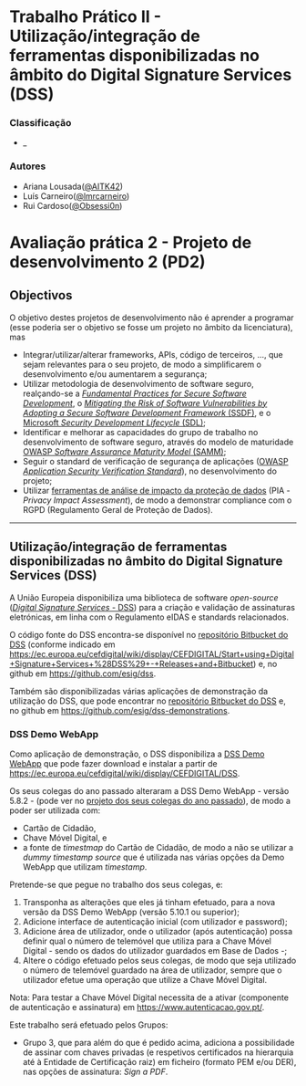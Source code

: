 # Trabalho Prático II - Utilização/integração de ferramentas disponibilizadas no âmbito do Digital Signature Services (DSS)

### Classificação
 
 * _

### Autores
 * Ariana Lousada([@AITK42](https://github.com/AITK42))
 * Luís Carneiro([@lmrcarneiro](https://github.com/lmrcarneiro))
 * Rui Cardoso([@Obsessi0n](https://github.com/Obsessi0n))




# Avaliação prática 2 - Projeto de desenvolvimento 2 (PD2)

## Objectivos

O objetivo destes projetos de desenvolvimento não é aprender a programar (esse poderia ser o objetivo se fosse um projeto no âmbito da licenciatura), mas

+ Integrar/utilizar/alterar frameworks, APIs, código de terceiros, ..., que sejam relevantes para o seu projeto, de modo a simplificarem o desenvolvimento e/ou aumentarem a segurança;
+ Utilizar metodologia de desenvolvimento de software seguro, realçando-se a [_Fundamental Practices for Secure Software Development_](https://safecode.org/uncategorized/fundamental-practices-secure-software-development/), o [_Mitigating the Risk of Software Vulnerabilities by Adopting a Secure Software Development Framework_ (SSDF)](https://csrc.nist.gov/publications/detail/sp/800-218/final), e o [Microsoft _Security Development Lifecycle_ (SDL)](https://www.microsoft.com/en-us/securityengineering/sdl);
+ Identificar e melhorar as capacidades do grupo de trabalho no desenvolvimento de software seguro, através do modelo de maturidade [OWASP _Software Assurance Maturity Model_ (SAMM)](https://owasp.org/www-project-samm/);
+ Seguir o standard de verificação de segurança de aplicações ([OWASP _Application Security Verification Standard_](https://github.com/OWASP/ASVS)), no desenvolvimento do projeto;
+ Utilizar [ferramentas de análise de impacto da proteção de dados](https://www.cnil.fr/en/privacy-impact-assessment-pia) (PIA - _Privacy Impact Assessment_), de modo a demonstrar compliance com o RGPD (Regulamento Geral de Proteção de Dados).

----

## Utilização/integração de ferramentas disponibilizadas no âmbito do Digital Signature Services (DSS)

A União Europeia disponibiliza uma biblioteca de software _open-source_ ([_Digital Signature Services_ - DSS](https://ec.europa.eu/cefdigital/wiki/display/CEFDIGITAL/Start+using+Digital+Signature+Services+-+DSS)) para a criação e validação de assinaturas eletrónicas, em linha com o Regulamento eIDAS e standards relacionados.

O código fonte do DSS encontra-se disponível no [repositório Bitbucket do DSS](https://ec.europa.eu/cefdigital/code/projects/ESIG/repos/dss/browse) (conforme indicado em <https://ec.europa.eu/cefdigital/wiki/display/CEFDIGITAL/Start+using+Digital+Signature+Services+%28DSS%29+-+Releases+and+Bitbucket>) e, no github em <https://github.com/esig/dss>.

Também são disponibilizadas várias aplicações de demonstração da utilização do DSS, que pode encontrar no [repositório Bitbucket do DSS](https://ec.europa.eu/cefdigital/code/projects/ESIG/repos/dss-demos/browse) e, no github em <https://github.com/esig/dss-demonstrations>.

### DSS Demo WebApp

Como aplicação de demonstração, o DSS disponibiliza a [DSS Demo WebApp](https://ec.europa.eu/cefdigital/DSS/webapp-demo/home) que pode fazer download e instalar a partir de <https://ec.europa.eu/cefdigital/wiki/display/CEFDIGITAL/DSS>.

Os seus colegas do ano passado alteraram a DSS Demo WebApp - versão 5.8.2 - (pode ver no [projeto dos seus colegas do ano passado](https://github.com/uminho-miei-engseg-20-21/Grupo3/tree/main/AP2-PD)), de modo a poder ser utilizada com:

+ Cartão de Cidadão,
+ Chave Móvel Digital, e
+ a fonte de _timestmap_ do Cartão de Cidadão, de modo a não se utilizar a _dummy timestamp source_ que é utilizada nas várias opções da Demo WebApp que utilizam _timestamp_.

Pretende-se que pegue no trabalho dos seus colegas, e:

1. Transponha as alterações que eles já tinham efetuado, para a nova versão da DSS Demo WebApp (versão 5.10.1 ou superior);
2. Adicione interface de autenticação inicial (com utilizador e password);
3. Adicione área de utilizador, onde o utilizador (após autenticação) possa definir qual o número de telemóvel que utiliza para a Chave Móvel Digital - sendo os dados do utilizador guardados em Base de Dados -;
4. Altere o código efetuado pelos seus colegas, de modo que seja utilizado o número de telemóvel guardado na área de utilizador, sempre que o utilizador efetue uma operação que utilize a Chave Móvel Digital.

Nota: Para testar a Chave Móvel Digital necessita de a ativar (componente de autenticação e assinatura) em <https://www.autenticacao.gov.pt/>.

Este trabalho será efetuado pelos Grupos:

+ Grupo 3, que para além do que é pedido acima, adiciona a possibilidade de assinar com chaves privadas (e respetivos certificados na hierarquia até à Entidade de Certificação raiz) em ficheiro (formato PEM e/ou DER),  nas opções de assinatura: _Sign a PDF_.

